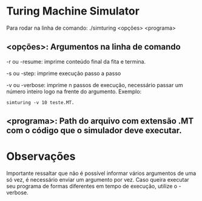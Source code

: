 # Turing Machine Simulator

Para rodar na linha de comando: ./simturing \<opções> \<programa>

## \<opções\>: Argumentos na linha de comando

-r ou -resume: imprime conteúdo final da fita e termina.

-s ou -step: imprime execução passo a passo

-v ou -verbose: imprime n passos de execução, necessário passar um número inteiro logo na frente do argumento. Exemplo: 
    
    simturing -v 10 teste.MT.

## \<programa>: Path do arquivo com extensão .MT com o código que o simulador deve executar.

# Observações

Importante ressaltar que não é possível informar vários argumentos de uma só vez, 
é necessário enviar um argumento por vez. Caso queira executar seu programa de formas diferentes em tempo de execução,
utilize o -verbose.